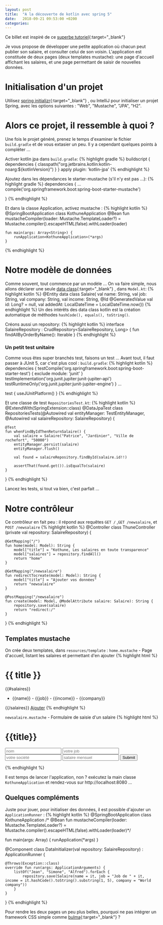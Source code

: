 ```yaml
---
layout: post
title:  "A la découverte de kotlin avec spring 5"
date:   2018-09-21 09:53:00 +0200
categories: 
---
```

Ce billet est inspiré de ce [superbe tutoriel](https://spring.io/guides/tutorials/spring-boot-kotlin/){:target="_blank"}

Je vous propose de développer une petite application où chacun peut publier son salaire, et consulter celui de son voisin.
L'application est constituée de deux pages (deux templates mustache): une page d'accueil affichant les salaires, et une page permettant de saisir de nouvelles données.

# Initialisation d'un projet
Utilisez [spring initializr](https://start.spring.io/#!language=kotlin){:target="_blank"} , ou IntelliJ pour initialiser un projet Spring, avec les options suivantes : "Web", "Mustache", "JPA", "H2".

# Alors ce projet, il ressemble à quoi ?
Une fois le projet généré, prenez le temps d'examiner le fichier `build.gradle` et de vous extasier un peu.
Il y a cependant quelques points à compléter ...

Activer kotlin jpa dans `build.gradle`: 
{% highlight gradle %}
buildscript {
  dependencies {
    classpath("org.jetbrains.kotlin:kotlin-noarg:${kotlinVersion}")
  }
}
apply plugin: 'kotlin-jpa'
{% endhighlight %}


Ajoutez dans les dépendances le starter-mustache (s'il n'y est pas ...): 
{% highlight gradle %}
dependencies {
...
    compile('org.springframework.boot:spring-boot-starter-mustache')

}
{% endhighlight %}

Et dans la classe Application, activez mustache : 
{% highlight kotlin %}
@SpringBootApplication
class KothuneApplication
    @Bean
    fun mustacheCompiler(loader: Mustache.TemplateLoader?) =
        Mustache.compiler().escapeHTML(false).withLoader(loader)

    fun main(args: Array<String>) {
        runApplication<KothuneApplication>(*args)
    }
{% endhighlight %}

# Notre modèle de données
Comme souvent, tout commence par un modèle ...
On va faire simple, nous allons déclarer une seule [data class](https://kotlinlang.org/docs/reference/data-classes.html){:target="_blank"} , dans `Model.kt`:
{% highlight kotlin %}
@Entity
data class Salaire(
        val name: String,
        val job: String,
        val company: String,
        val income: String,
        @Id @GeneratedValue val id: Long? = null,
        val addedAt: LocalDateTime = LocalDateTime.now())
{% endhighlight %}
Un des intérêts des data class kotlin est la création automatique de méthodes `hashCode(), equals(), toString()`.

Créons aussi un repository:
{% highlight kotlin %}
interface SalaireRepository : CrudRepository<SalaireRepository, Long> {
    fun findAllByOrderByName(): Iterable<Salaire>
}
{% endhighlight %}

### Un petit test unitaire
Comme vous êtes super branchés test, faisons un test ...
Avant tout, il faut passer à JUnit 5, car c'est plus cool : 
`build.gradle`:
{% highlight kotlin %}
dependencies {
  testCompile('org.springframework.boot:spring-boot-starter-test') {
    exclude module: 'junit'
  }
  testImplementation('org.junit.jupiter:junit-jupiter-api')
  testRuntimeOnly('org.junit.jupiter:junit-jupiter-engine')
}
  ...

  test {
  useJUnitPlatform()
}
{% endhighlight %}  

Et une classe de test `RepositoriesTest.kt`:
{% highlight kotlin %}
@ExtendWith(SpringExtension::class)
@DataJpaTest
class RepositoriesTests(@Autowired val entityManager: TestEntityManager,
                        @Autowired val salaireRepository: SalaireRepository) {

    @Test
    fun whenFindByIdThenReturnSalaire() {
        val salaire = Salaire("Patrice", "Jardinier", "Ville de rochefort", "50000")
        entityManager.persist(salaire)
        entityManager.flush()

        val found = salaireRepository.findById(salaire.id!!)

        assertThat(found.get()).isEqualTo(salaire)
    }
}
{% endhighlight %}

Lancez les tests, si tout va bien, c'est parfait ...

# Notre contrôleur
Ce contrôleur en fait peu : il répond aux requêtes `GET /` ,`GET /newsalaire`, et `POST /newsalaire` 
{% highlight kotlin %}
@Controller
class ThuneController (private val repository: SalaireRepository) {

    @GetMapping("/")
    fun home(model: Model): String {
        model["title"] = "Kothune, Les salaires en toute transparence"
        model["salaires"] = repository.findAll()
        return "home"
    }

    @GetMapping("/newsalaire")
    fun redirectTocreate(model: Model): String {
        model["title"] = "Ajouter vos données"
        return "newsalaire"
    }

    @PostMapping("/newsalaire")
    fun create(model: Model, @ModelAttribute salaire: Salaire): String {
        repository.save(salaire)
        return "redirect:/"
    }

}
{% endhighlight %}

## Templates mustache
On crée deux templates, dans `resources/template` :
`home.mustache` - Page d'accueil, listant les salaires et permettant d'en ajouter
{% highlight html %}
<html>
<head>
    <title>{{ title }}</title>
</head>
<body>
<h1>{{ title }}</h1>
{{#salaires}}
<ul>
    <li>{{name}} - {{job}} - {{income}} - {{company}}</li>
</ul>
{{/salaires}}
<a href="/newsalaire">Ajouter</a>
</body>
</html>
{% endhighlight %}

`newsalaire.mustache` - Formulaire de saisie d'un salaire
{% highlight html %}
<html>
<head><title>{{title}}</title></head>
<body>
<h1>{{title}}</h1>
<form method="POST" action="newsalaire">
    <input type="text" name="name" placeholder="nom"/>
    <input type="text" name="job" placeholder="votre job"/>
    <input type="text" name="company" placeholder="votre société"/>
    <input type="text" name="income" placeholder="salaire mensuel"/>
    <input type="submit"/>
</form>
</body>
</html>
{% endhighlight %}

Il est temps de lancer l'application, non ? exécutez la main classe `KothuneApplication` et rendez-vous sur http://localhost:8080 ...


## Quelques compléments

Juste pour jouer, pour initialiser des données, il est possible d'ajouter un `ApplicationRunner` : 
{% highlight kotlin %}
@SpringBootApplication
class KothuneApplication
/*    @Bean
    fun mustacheCompiler(loader: Mustache.TemplateLoader?) =
        Mustache.compiler().escapeHTML(false).withLoader(loader)*/

fun main(args: Array<String>) {
    runApplication<KothuneApplication>(*args)
}

@Component
class DataInitializer(val repository: SalaireRepository) : ApplicationRunner {

    @Throws(Exception::class)
    override fun run(args: ApplicationArguments) {
        listOf("Jean", "Simone", "Alfred").forEach {
            repository.save(Salaire(name = it, job = "Job de " + it, income = it.hashCode().toString().substring(1, 5), company = "World company"))
        }
    }
}
{% endhighlight %}

Pour rendre les deux pages un peu plus belles, pourquoi ne pas intégrer un framework CSS simple comme [bulma](https://bulma.io/){:target="_blank"} ?